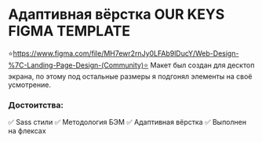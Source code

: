 # Адаптивная вёрстка OUR KEYS FIGMA TEMPLATE
⭐https://www.figma.com/file/MH7ewr2rnJy0LFAb9lDucY/Web-Design-%7C-Landing-Page-Design-(Community)⭐
Макет был создан для десктоп экрана, по этому под остальные размеры я подгонял элементы на своё усмотрение. <br>

### Достоитства:
✅ Sass стили
✅ Методология БЭМ
✅ Адаптивная вёрстка
✅ Выполнен на флексах
